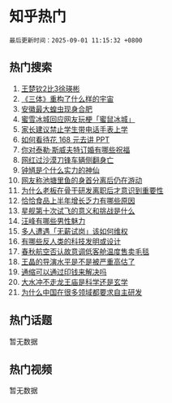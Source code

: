 # 知乎热门

`最后更新时间：2025-09-01 11:15:32 +0800`

## 热门搜索

1. [王楚钦2比3徐瑛彬](https://www.zhihu.com/search?q=%E7%8E%8B%E6%A5%9A%E9%92%A62%E6%AF%943%E5%BE%90%E7%91%9B%E5%BD%AC)
1. [《三体》重构了什么样的宇宙](https://www.zhihu.com/search?q=%E3%80%8A%E4%B8%89%E4%BD%93%E3%80%8B%E9%87%8D%E6%9E%84%E4%BA%86%E4%BB%80%E4%B9%88%E6%A0%B7%E7%9A%84%E5%AE%87%E5%AE%99)
1. [安徽最大蝗虫现身合肥](https://www.zhihu.com/search?q=%E5%AE%89%E5%BE%BD%E6%9C%80%E5%A4%A7%E8%9D%97%E8%99%AB%E7%8E%B0%E8%BA%AB%E5%90%88%E8%82%A5)
1. [蜜雪冰城回应网友玩梗「蜜鼠冰城」](https://www.zhihu.com/search?q=%E8%9C%9C%E9%9B%AA%E5%86%B0%E5%9F%8E%E5%9B%9E%E5%BA%94%E7%BD%91%E5%8F%8B%E7%8E%A9%E6%A2%97%E3%80%8C%E8%9C%9C%E9%BC%A0%E5%86%B0%E5%9F%8E%E3%80%8D)
1. [家长建议禁止学生带电话手表上学](https://www.zhihu.com/search?q=%E5%AE%B6%E9%95%BF%E5%BB%BA%E8%AE%AE%E7%A6%81%E6%AD%A2%E5%AD%A6%E7%94%9F%E5%B8%A6%E7%94%B5%E8%AF%9D%E6%89%8B%E8%A1%A8%E4%B8%8A%E5%AD%A6)
1. [如何看待花 168 元去讲 PPT](https://www.zhihu.com/search?q=%E5%A6%82%E4%BD%95%E7%9C%8B%E5%BE%85%E8%8A%B1%20168%20%E5%85%83%E5%8E%BB%E8%AE%B2%20PPT)
1. [你对泰勒·斯威夫特订婚有哪些祝福](https://www.zhihu.com/search?q=%E4%BD%A0%E5%AF%B9%E6%B3%B0%E5%8B%92%C2%B7%E6%96%AF%E5%A8%81%E5%A4%AB%E7%89%B9%E8%AE%A2%E5%A9%9A%E6%9C%89%E5%93%AA%E4%BA%9B%E7%A5%9D%E7%A6%8F)
1. [网红过沙漠刀锋车辆侧翻身亡](https://www.zhihu.com/search?q=%E7%BD%91%E7%BA%A2%E8%BF%87%E6%B2%99%E6%BC%A0%E5%88%80%E9%94%8B%E8%BD%A6%E8%BE%86%E4%BE%A7%E7%BF%BB%E8%BA%AB%E4%BA%A1)
1. [钟馗是个什么实力的神仙](https://www.zhihu.com/search?q=%E9%92%9F%E9%A6%97%E6%98%AF%E4%B8%AA%E4%BB%80%E4%B9%88%E5%AE%9E%E5%8A%9B%E7%9A%84%E7%A5%9E%E4%BB%99)
1. [网友称池塘里鱼的身首分离后仍在游动](https://www.zhihu.com/search?q=%E7%BD%91%E5%8F%8B%E7%A7%B0%E6%B1%A0%E5%A1%98%E9%87%8C%E9%B1%BC%E7%9A%84%E8%BA%AB%E9%A6%96%E5%88%86%E7%A6%BB%E5%90%8E%E4%BB%8D%E5%9C%A8%E6%B8%B8%E5%8A%A8)
1. [为什么老板在骨干研发离职后才意识到重要性](https://www.zhihu.com/search?q=%E4%B8%BA%E4%BB%80%E4%B9%88%E8%80%81%E6%9D%BF%E5%9C%A8%E9%AA%A8%E5%B9%B2%E7%A0%94%E5%8F%91%E7%A6%BB%E8%81%8C%E5%90%8E%E6%89%8D%E6%84%8F%E8%AF%86%E5%88%B0%E9%87%8D%E8%A6%81%E6%80%A7)
1. [恰恰食品上半年增长乏力有哪些原因](https://www.zhihu.com/search?q=%E6%81%B0%E6%81%B0%E9%A3%9F%E5%93%81%E4%B8%8A%E5%8D%8A%E5%B9%B4%E5%A2%9E%E9%95%BF%E4%B9%8F%E5%8A%9B%E6%9C%89%E5%93%AA%E4%BA%9B%E5%8E%9F%E5%9B%A0)
1. [星舰第十次试飞的意义和挑战是什么](https://www.zhihu.com/search?q=%E6%98%9F%E8%88%B0%E7%AC%AC%E5%8D%81%E6%AC%A1%E8%AF%95%E9%A3%9E%E7%9A%84%E6%84%8F%E4%B9%89%E5%92%8C%E6%8C%91%E6%88%98%E6%98%AF%E4%BB%80%E4%B9%88)
1. [汪峰有哪些男性魅力](https://www.zhihu.com/search?q=%E6%B1%AA%E5%B3%B0%E6%9C%89%E5%93%AA%E4%BA%9B%E7%94%B7%E6%80%A7%E9%AD%85%E5%8A%9B)
1. [多人遭遇「无薪试岗」该如何维权](https://www.zhihu.com/search?q=%E5%A4%9A%E4%BA%BA%E9%81%AD%E9%81%87%E3%80%8C%E6%97%A0%E8%96%AA%E8%AF%95%E5%B2%97%E3%80%8D%E8%AF%A5%E5%A6%82%E4%BD%95%E7%BB%B4%E6%9D%83)
1. [有哪些反人类的科技发明或设计](https://www.zhihu.com/search?q=%E6%9C%89%E5%93%AA%E4%BA%9B%E5%8F%8D%E4%BA%BA%E7%B1%BB%E7%9A%84%E7%A7%91%E6%8A%80%E5%8F%91%E6%98%8E%E6%88%96%E8%AE%BE%E8%AE%A1)
1. [春秋航空否认故意调低客舱温度售卖毛毯](https://www.zhihu.com/search?q=%E6%98%A5%E7%A7%8B%E8%88%AA%E7%A9%BA%E5%90%A6%E8%AE%A4%E6%95%85%E6%84%8F%E8%B0%83%E4%BD%8E%E5%AE%A2%E8%88%B1%E6%B8%A9%E5%BA%A6%E5%94%AE%E5%8D%96%E6%AF%9B%E6%AF%AF)
1. [王晶的导演水平是不是被严重高估了](https://www.zhihu.com/search?q=%E7%8E%8B%E6%99%B6%E7%9A%84%E5%AF%BC%E6%BC%94%E6%B0%B4%E5%B9%B3%E6%98%AF%E4%B8%8D%E6%98%AF%E8%A2%AB%E4%B8%A5%E9%87%8D%E9%AB%98%E4%BC%B0%E4%BA%86)
1. [通缩可以通过印钱来解决吗](https://www.zhihu.com/search?q=%E9%80%9A%E7%BC%A9%E5%8F%AF%E4%BB%A5%E9%80%9A%E8%BF%87%E5%8D%B0%E9%92%B1%E6%9D%A5%E8%A7%A3%E5%86%B3%E5%90%97)
1. [大水冲不走龙王庙是科学还是玄学](https://www.zhihu.com/search?q=%E5%A4%A7%E6%B0%B4%E5%86%B2%E4%B8%8D%E8%B5%B0%E9%BE%99%E7%8E%8B%E5%BA%99%E6%98%AF%E7%A7%91%E5%AD%A6%E8%BF%98%E6%98%AF%E7%8E%84%E5%AD%A6)
1. [为什么中国在很多领域都要求自主研发](https://www.zhihu.com/search?q=%E4%B8%BA%E4%BB%80%E4%B9%88%E4%B8%AD%E5%9B%BD%E5%9C%A8%E5%BE%88%E5%A4%9A%E9%A2%86%E5%9F%9F%E9%83%BD%E8%A6%81%E6%B1%82%E8%87%AA%E4%B8%BB%E7%A0%94%E5%8F%91)

## 热门话题

暂无数据

## 热门视频

暂无数据